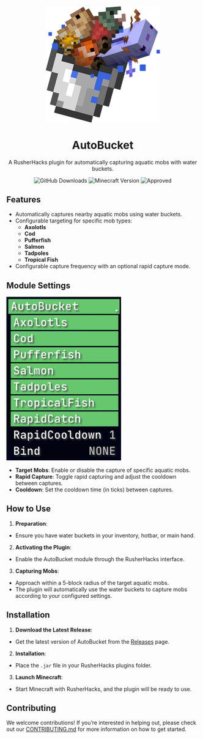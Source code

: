 <p align="center">
    <img src="assets/AutoBucket.png" alt="AutoBucket Logo" width="300">
</p>

<h1 align="center">AutoBucket</h1>

<p align="center">A RusherHacks plugin for automatically capturing aquatic mobs with water buckets.</p>

<p align="center">
  <img src="https://img.shields.io/github/downloads/GarlicRot/AutoBucket/total?label=Downloads" alt="GitHub Downloads">
  <img src="https://img.shields.io/badge/Minecraft-1.20.1%20--%201.21.1-62b47a?style=flat&logo=minecraft&logoColor=white" alt="Minecraft Version">
  <img src="https://img.shields.io/badge/%F0%9F%A7%84-Approved%20%E2%9C%94%EF%B8%8F-blue?style=flat" alt="Approved">
</p>

## Features

- Automatically captures nearby aquatic mobs using water buckets.
- Configurable targeting for specific mob types:
  - **Axolotls**
  - **Cod**
  - **Pufferfish**
  - **Salmon**
  - **Tadpoles**
  - **Tropical Fish**
- Configurable capture frequency with an optional rapid capture mode.

## Module Settings

<p align="left">
    <img src="assets/module.png" alt="AutoBucket Module" width="300">
</p>

- **Target Mobs**: Enable or disable the capture of specific aquatic mobs.
- **Rapid Capture**: Toggle rapid capturing and adjust the cooldown between captures.
- **Cooldown**: Set the cooldown time (in ticks) between captures.

## How to Use

1. **Preparation**:
  - Ensure you have water buckets in your inventory, hotbar, or main hand.

2. **Activating the Plugin**:
  - Enable the AutoBucket module through the RusherHacks interface.

3. **Capturing Mobs**:
  - Approach within a 5-block radius of the target aquatic mobs.
  - The plugin will automatically use the water buckets to capture mobs according to your configured settings.

## Installation

1. **Download the Latest Release**:
  - Get the latest version of AutoBucket from the [Releases](https://github.com/GarlicRot/AutoBucket/releases) page.

2. **Installation**:
  - Place the `.jar` file in your RusherHacks plugins folder.

3. **Launch Minecraft**:
  - Start Minecraft with RusherHacks, and the plugin will be ready to use.

## Contributing

We welcome contributions! If you’re interested in helping out, please check out our [CONTRIBUTING.md](CONTRIBUTING.md) for more information on how to get started.
